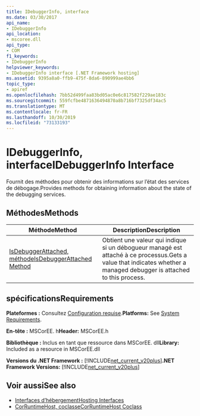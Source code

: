 ```yaml
---
title: IDebuggerInfo, interface
ms.date: 03/30/2017
api_name:
- IDebuggerInfo
api_location:
- mscoree.dll
api_type:
- COM
f1_keywords:
- IDebuggerInfo
helpviewer_keywords:
- IDebuggerInfo interface [.NET Framework hosting]
ms.assetid: 9395a8a0-ffb9-475f-8da6-890999ae4bb6
topic_type:
- apiref
ms.openlocfilehash: 7bb52d499faa83bd05ac0e6c817582f229ae183c
ms.sourcegitcommit: 559fcfbe4871636494870a8b716bf7325df34ac5
ms.translationtype: MT
ms.contentlocale: fr-FR
ms.lasthandoff: 10/30/2019
ms.locfileid: "73133193"
---
```

# <a name="idebuggerinfo-interface"></a><span data-ttu-id="91235-102">IDebuggerInfo, interface</span><span class="sxs-lookup"><span data-stu-id="91235-102">IDebuggerInfo Interface</span></span>
<span data-ttu-id="91235-103">Fournit des méthodes pour obtenir des informations sur l’état des services de débogage.</span><span class="sxs-lookup"><span data-stu-id="91235-103">Provides methods for obtaining information about the state of the debugging services.</span></span>  
  
## <a name="methods"></a><span data-ttu-id="91235-104">Méthodes</span><span class="sxs-lookup"><span data-stu-id="91235-104">Methods</span></span>  
  
|<span data-ttu-id="91235-105">Méthode</span><span class="sxs-lookup"><span data-stu-id="91235-105">Method</span></span>|<span data-ttu-id="91235-106">Description</span><span class="sxs-lookup"><span data-stu-id="91235-106">Description</span></span>|  
|------------|-----------------|  
|[<span data-ttu-id="91235-107">IsDebuggerAttached, méthode</span><span class="sxs-lookup"><span data-stu-id="91235-107">IsDebuggerAttached Method</span></span>](../../../../docs/framework/unmanaged-api/hosting/idebuggerinfo-isdebuggerattached-method.md)|<span data-ttu-id="91235-108">Obtient une valeur qui indique si un débogueur managé est attaché à ce processus.</span><span class="sxs-lookup"><span data-stu-id="91235-108">Gets a value that indicates whether a managed debugger is attached to this process.</span></span>|  
  
## <a name="requirements"></a><span data-ttu-id="91235-109">spécifications</span><span class="sxs-lookup"><span data-stu-id="91235-109">Requirements</span></span>  
 <span data-ttu-id="91235-110">**Plateformes :** Consultez [Configuration requise](../../../../docs/framework/get-started/system-requirements.md).</span><span class="sxs-lookup"><span data-stu-id="91235-110">**Platforms:** See [System Requirements](../../../../docs/framework/get-started/system-requirements.md).</span></span>  
  
 <span data-ttu-id="91235-111">**En-tête :** MSCorEE. h</span><span class="sxs-lookup"><span data-stu-id="91235-111">**Header:** MSCorEE.h</span></span>  
  
 <span data-ttu-id="91235-112">**Bibliothèque :** Inclus en tant que ressource dans MSCorEE. dll</span><span class="sxs-lookup"><span data-stu-id="91235-112">**Library:** Included as a resource in MSCorEE.dll</span></span>  
  
 <span data-ttu-id="91235-113">**Versions du .NET Framework :** [!INCLUDE[net_current_v20plus](../../../../includes/net-current-v20plus-md.md)]</span><span class="sxs-lookup"><span data-stu-id="91235-113">**.NET Framework Versions:** [!INCLUDE[net_current_v20plus](../../../../includes/net-current-v20plus-md.md)]</span></span>  
  
## <a name="see-also"></a><span data-ttu-id="91235-114">Voir aussi</span><span class="sxs-lookup"><span data-stu-id="91235-114">See also</span></span>

- [<span data-ttu-id="91235-115">Interfaces d’hébergement</span><span class="sxs-lookup"><span data-stu-id="91235-115">Hosting Interfaces</span></span>](../../../../docs/framework/unmanaged-api/hosting/hosting-interfaces.md)
- [<span data-ttu-id="91235-116">CorRuntimeHost, coclasse</span><span class="sxs-lookup"><span data-stu-id="91235-116">CorRuntimeHost Coclass</span></span>](../../../../docs/framework/unmanaged-api/hosting/corruntimehost-coclass.md)
